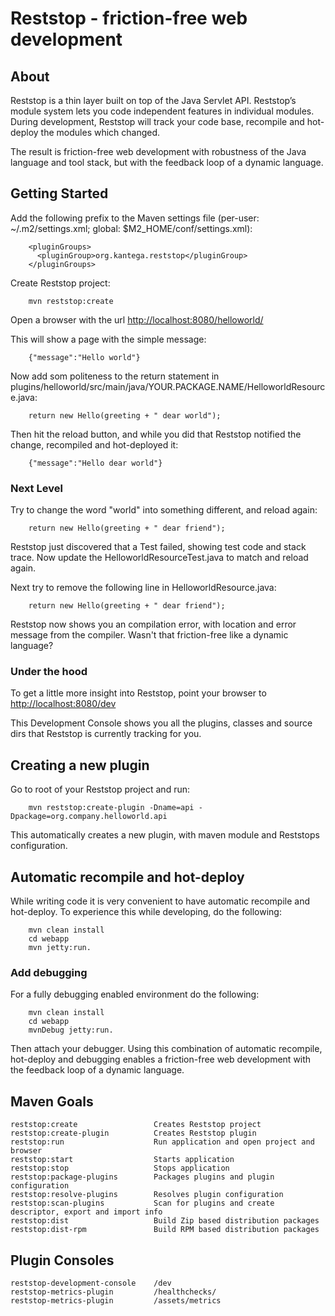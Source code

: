 Reststop - friction-free web development
==============================================

## About

Reststop is a thin layer built on top of the Java Servlet API. Reststop’s module system lets you code independent
features in individual modules. During development, Reststop will track your code base, recompile and hot-deploy the
modules which changed.

The result is friction-free web development with robustness of the Java language and tool stack, but with the feedback
loop of a dynamic language.


## Getting Started

Add the following prefix to the Maven settings file (per-user: ~/.m2/settings.xml; global: $M2_HOME/conf/settings.xml):

        <pluginGroups>
          <pluginGroup>org.kantega.reststop</pluginGroup>
        </pluginGroups>


Create Reststop project:

        mvn reststop:create

Open a browser with the url [http://localhost:8080/helloworld/](http://localhost:8080/helloworld/)

This will show a page with the simple message:

        {"message":"Hello world"}

Now add som politeness to the return statement in plugins/helloworld/src/main/java/YOUR.PACKAGE.NAME/HelloworldResource.java:

        return new Hello(greeting + " dear world");

Then hit the reload button, and while you did that Reststop notified the change, recompiled and hot-deployed it:

        {"message":"Hello dear world"}

### Next Level

Try to change the word "world" into something different, and reload again:

        return new Hello(greeting + " dear friend");

Reststop just discovered that a Test failed, showing test code and stack trace. Now update the HelloworldResourceTest.java to match and reload again.

Next try to remove the following line in HelloworldResource.java:

        return new Hello(greeting + " dear friend");

Reststop now shows you an compilation error, with location and error message from the compiler. Wasn't that friction-free like a dynamic language?


### Under the hood

To get a little more insight into Reststop, point your browser to [http://localhost:8080/dev](http://localhost:8080/dev)

This Development Console shows you all the plugins, classes and source dirs that Reststop is currently tracking for you.


## Creating a new plugin

Go to root of your Reststop project and run:

        mvn reststop:create-plugin -Dname=api -Dpackage=org.company.helloworld.api

This automatically creates a new plugin, with maven module and Reststops configuration.


## Automatic recompile and hot-deploy

While writing code it is very convenient to have automatic recompile and hot-deploy. To experience this while developing, do the following:

        mvn clean install
        cd webapp
        mvn jetty:run.

### Add debugging

For a fully debugging enabled environment do the following:

        mvn clean install
        cd webapp
        mvnDebug jetty:run.

Then attach your debugger. Using this combination of automatic recompile, hot-deploy and debugging enables a
friction-free web development with the feedback loop of a dynamic language.

## Maven Goals

    reststop:create                 Creates Reststop project
    reststop:create-plugin          Creates Reststop plugin
    reststop:run                    Run application and open project and browser
    reststop:start                  Starts application
    reststop:stop                   Stops application
    reststop:package-plugins        Packages plugins and plugin configuration
    reststop:resolve-plugins        Resolves plugin configuration
    reststop:scan-plugins           Scan for plugins and create descriptor, export and import info
    reststop:dist                   Build Zip based distribution packages
    reststop:dist-rpm               Build RPM based distribution packages


## Plugin Consoles

    reststop-development-console    /dev
    reststop-metrics-plugin         /healthchecks/
    reststop-metrics-plugin         /assets/metrics
